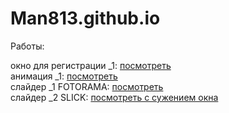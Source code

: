 # Man813.github.io
Работы:

окно для регистрации _1: [посмотреть](https://man813.github.io/(6)wind_register/src/index.html "окно для регистрации") <br>
анимация _1: [посмотреть](https://Man813.github.io/transitions/src/index.html "анимация от действий") <br>
слайдер _1 FOTORAMA: [посмотреть](https://Man813.github.io/slider/src/index.html "слайдер FOTORAMA(- под фотографии") <br>
слайдер _2 SLICK: [посмотреть с сужением окна](https://man813.github.io/slider_SLICK/src/index.html "слайдер SLICK")
